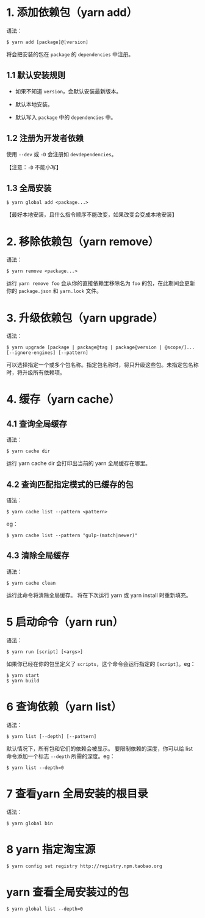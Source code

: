 # 1. 添加依赖包（yarn add）

语法：

```shell
$ yarn add [package]@[version]
```

将会把安装的包在 `package` 的 `dependencies` 中注册。

## 1.1 默认安装规则

- 如果不知道 `version`，会默认安装最新版本。

- 默认本地安装。

- 默认写入 `package` 中的 `dependencies` 中。

## 1.2 注册为开发者依赖

使用 `--dev` 或 `-D` 会注册如 `devdependencies`。

【注意：`-D` 不能小写】

## 1.3 全局安装

```shell
$ yarn global add <package...>
```

【最好本地安装，且什么指令顺序不能改变，如果改变会变成本地安装】

# 2. 移除依赖包（yarn remove）

语法：

```shell
$ yarn remove <package...>
```

运行 `yarn remove foo` 会从你的直接依赖里移除名为 `foo` 的包，在此期间会更新你的 `package.json` 和 `yarn.lock` 文件。

# 3. 升级依赖包（yarn upgrade）

语法：

```shell
$ yarn upgrade [package | package@tag | package@version | @scope/]... [--ignore-engines] [--pattern]
```

可以选择指定一个或多个包名称。指定包名称时，将只升级这些包。未指定包名称时，将升级所有依赖项。

# 4. 缓存（yarn cache）

## 4.1 查询全局缓存

语法：

```shell
$ yarn cache dir
```

运行 yarn cache dir 会打印出当前的 yarn 全局缓存在哪里。

## 4.2 查询匹配指定模式的已缓存的包

语法：

```shell
$ yarn cache list --pattern <pattern>
```

eg：

```shell
$ yarn cache list --pattern "gulp-(match|newer)"
```

## 4.3 清除全局缓存

语法：

```shell
$ yarn cache clean
```

运行此命令将清除全局缓存。 将在下次运行 yarn 或 yarn install 时重新填充。

# 5 启动命令（yarn run）

语法：

```shell
$ yarn run [script] [<args>]
```

如果你已经在你的包里定义了 `scripts`，这个命令会运行指定的 `[script]`。eg：

```shell
$ yarn start
$ yarn build
```

# 6 查询依赖（yarn list）

语法：

```shell
$ yarn list [--depth] [--pattern]
```

默认情况下，所有包和它们的依赖会被显示。 要限制依赖的深度，你可以给 list 命令添加一个标志 `--depth` 所需的深度。eg：

```shell
$ yarn list --depth=0
```

# 7 查看yarn 全局安装的根目录

语法：

```shell
$ yarn global bin
```

# 8 yarn 指定淘宝源

```shell
$ yarn config set registry http://registry.npm.taobao.org
```

# yarn 查看全局安装过的包

```shell
$ yarn global list --depth=0
```

